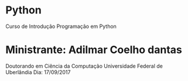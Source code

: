 # Python
Curso de Introdução Programação em Python


# Ministrante: Adilmar Coelho dantas
Doutorando em Ciência da Computação 
Universidade Federal de Uberlândia
Dia: 17/09/2017 


